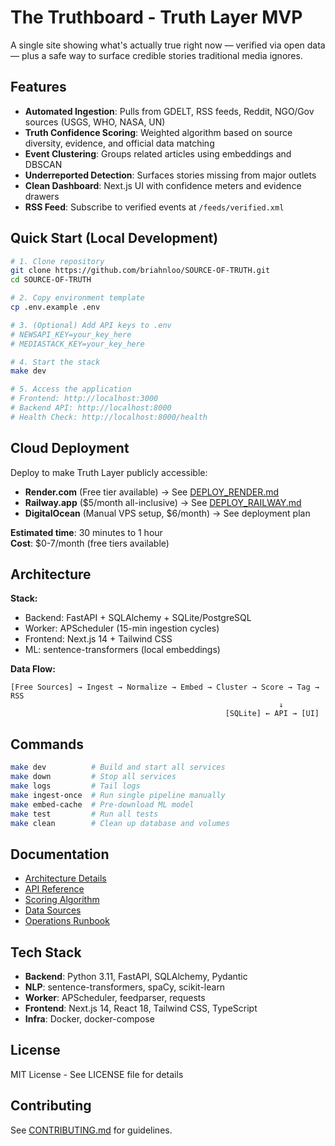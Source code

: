 # The Truthboard - Truth Layer MVP

A single site showing what's actually true right now — verified via open data — plus a safe way to surface credible stories traditional media ignores.

## Features

- **Automated Ingestion**: Pulls from GDELT, RSS feeds, Reddit, NGO/Gov sources (USGS, WHO, NASA, UN)
- **Truth Confidence Scoring**: Weighted algorithm based on source diversity, evidence, and official data matching
- **Event Clustering**: Groups related articles using embeddings and DBSCAN
- **Underreported Detection**: Surfaces stories missing from major outlets
- **Clean Dashboard**: Next.js UI with confidence meters and evidence drawers
- **RSS Feed**: Subscribe to verified events at `/feeds/verified.xml`

## Quick Start (Local Development)

```bash
# 1. Clone repository
git clone https://github.com/briahnloo/SOURCE-OF-TRUTH.git
cd SOURCE-OF-TRUTH

# 2. Copy environment template
cp .env.example .env

# 3. (Optional) Add API keys to .env
# NEWSAPI_KEY=your_key_here
# MEDIASTACK_KEY=your_key_here

# 4. Start the stack
make dev

# 5. Access the application
# Frontend: http://localhost:3000
# Backend API: http://localhost:8000
# Health Check: http://localhost:8000/health
```

## Cloud Deployment

Deploy to make Truth Layer publicly accessible:

- **Render.com** (Free tier available) → See [DEPLOY_RENDER.md](DEPLOY_RENDER.md)
- **Railway.app** ($5/month all-inclusive) → See [DEPLOY_RAILWAY.md](DEPLOY_RAILWAY.md)
- **DigitalOcean** (Manual VPS setup, $6/month) → See deployment plan

**Estimated time**: 30 minutes to 1 hour  
**Cost**: $0-7/month (free tiers available)

## Architecture

**Stack:**
- Backend: FastAPI + SQLAlchemy + SQLite/PostgreSQL
- Worker: APScheduler (15-min ingestion cycles)
- Frontend: Next.js 14 + Tailwind CSS
- ML: sentence-transformers (local embeddings)

**Data Flow:**
```
[Free Sources] → Ingest → Normalize → Embed → Cluster → Score → Tag → RSS
                                                            ↓
                                                [SQLite] ← API → [UI]
```

## Commands

```bash
make dev          # Build and start all services
make down         # Stop all services
make logs         # Tail logs
make ingest-once  # Run single pipeline manually
make embed-cache  # Pre-download ML model
make test         # Run all tests
make clean        # Clean up database and volumes
```

## Documentation

- [Architecture Details](docs/architecture.md)
- [API Reference](docs/api.md)
- [Scoring Algorithm](docs/scoring.md)
- [Data Sources](docs/sources.md)
- [Operations Runbook](docs/runbook.md)

## Tech Stack

- **Backend**: Python 3.11, FastAPI, SQLAlchemy, Pydantic
- **NLP**: sentence-transformers, spaCy, scikit-learn
- **Worker**: APScheduler, feedparser, requests
- **Frontend**: Next.js 14, React 18, Tailwind CSS, TypeScript
- **Infra**: Docker, docker-compose

## License

MIT License - See LICENSE file for details

## Contributing

See [CONTRIBUTING.md](CONTRIBUTING.md) for guidelines.
